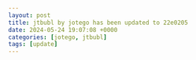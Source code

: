 ```yaml
---
layout: post
title: jtbubl by jotego has been updated to 22e0205
date: 2024-05-24 19:07:08 +0000
categories: [jotego, jtbubl]
tags: [update]
---
```


